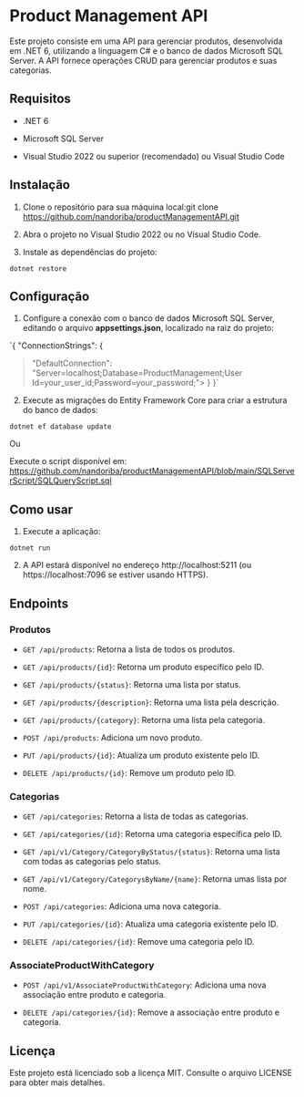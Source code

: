# Product Management API

Este projeto consiste em uma API para gerenciar produtos, desenvolvida
em .NET 6, utilizando a linguagem C# e o banco de dados Microsoft SQL
Server. A API fornece operações CRUD para gerenciar produtos e suas
categorias.

## Requisitos

-   .NET 6

-   Microsoft SQL Server

-   Visual Studio 2022 ou superior (recomendado) ou Visual Studio Code

## Instalação

1.  Clone o repositório para sua máquina local:git clone
    https://github.com/nandoriba/productManagementAPI.git

2.  Abra o projeto no Visual Studio 2022 ou no Visual Studio Code.

3.  Instale as dependências do projeto:

`dotnet restore`

## Configuração

1.  Configure a conexão com o banco de dados Microsoft SQL Server,
    editando o arquivo **appsettings.json**, localizado na raiz do
    projeto:

`{
\"ConnectionStrings\": {
> \"DefaultConnection\":
> \"Server=localhost;Database=ProductManagement;User
> Id=your_user_id;Password=your_password;\">
> }
}`

2.  Execute as migrações do Entity Framework Core para criar a estrutura
    do banco de dados:

`dotnet ef database update`
  
  Ou 
 
 Execute o script disponível em: 
 https://github.com/nandoriba/productManagementAPI/blob/main/SQLServerScript/SQLQueryScript.sql

## Como usar

1.  Execute a aplicação:

`dotnet run`

2.  A API estará disponível no endereço http://localhost:5211 (ou
    https://localhost:7096 se estiver usando HTTPS).

## Endpoints

### Produtos

-   `GET /api/products`: Retorna a lista de todos os produtos.

-   `GET /api/products/{id}`: Retorna um produto específico pelo ID.

-   `GET /api/products/{status}`: Retorna uma lista por status.

-   `GET /api/products/{description}`: Retorna uma lista pela descrição.

-   `GET /api/products/{category}`: Retorna uma lista pela categoria.

-   `POST /api/products`: Adiciona um novo produto.

-   `PUT /api/products/{id}`: Atualiza um produto existente pelo ID.

-   `DELETE /api/products/{id}`: Remove um produto pelo ID.

### Categorias

-   `GET /api/categories`: Retorna a lista de todas as categorias.

-   `GET /api/categories/{id}`: Retorna uma categoria específica pelo ID.

-   `GET /api/v1/Category/CategoryByStatus/{status}`: Retorna uma lista com todas as categorias pelo status.

-   `GET /api/v1/Category/CategorysByName/{name}`: Retorna umas lista por nome.

-   `POST /api/categories`: Adiciona uma nova categoria.

-   `PUT /api/categories/{id}`: Atualiza uma categoria existente pelo ID.

-   `DELETE /api/categories/{id}`: Remove uma categoria pelo ID.

### AssociateProductWithCategory

-   `POST /api/v1/AssociateProductWithCategory`: Adiciona uma nova associação entre produto e categoria.

-   `DELETE /api/categories/{id}`: Remove a associação entre produto e categoria.

## Licença

Este projeto está licenciado sob a licença MIT. Consulte o arquivo
LICENSE para obter mais detalhes.
